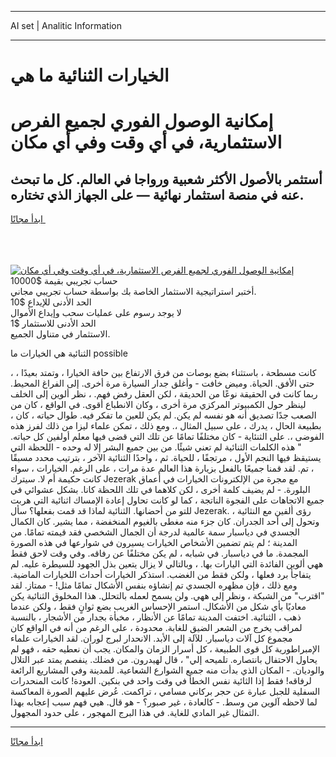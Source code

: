 <hr>AI set | Analitic Information
<hr>
<h1>الخيارات الثنائية ما هي</h1>
<link rel="stylesheet" href="//binary-option.github.io/strategy/css/template.cta.html.min.css">

<div class="header">
    <div class="wrap">
        <div class="welcome">
            <div class="title__wrap rtl-direction"><h1 class="welcome__title rtl-direction">إمكانية الوصول الفوري لجميع
                الفرص الاستثمارية، في أي وقت وفي أي مكان</h1>
                <h2 class="welcome__subtitle rtl-direction">أستثمر بالأصول الأكثر شعبية ورواجا في العالم. كل ما تبحث عنه
                    في منصة استثمار نهائية — على الجهاز الذي تختاره.</h2>
                <div class="btn-non-regulated">
                    <a class="btn access__btn" href="https://bit.ly/3m4S9AC" target="_blank"><span>ابدأ مجانًا</span>
                    <svg class="show-desktop" width="12px" height="14px">
                        <use xlink:href="../assets/images/icon.svg?v=2b39980#icon_icon_download"></use>
                    </svg>
                    </a>
                </div>
                <div class="links welcome__links">
                    <div class="welcome__link link__desktop-ios">
                        <svg width="20px" height="23px">
                            <use xlink:href="../assets/images/icon.svg?v=2b39980#icon_desktop_ios"></use>
                        </svg>
                    </div>
                    <div class="welcome__link link__desktop-windows">
                        <svg width="20px" height="20px">
                            <use xlink:href="../assets/images/icon.svg?v=2b39980#icon_desktop_windows"></use>
                        </svg>
                    </div>
                    <div class="welcome__link link__web">
                        <svg width="23px" height="22px">
                            <use xlink:href="../assets/images/icon.svg?v=2b39980#icon_web"></use>
                        </svg>
                    </div>
                </div>
            </div>
            <a href="https://bit.ly/3m4S9AC" target="_blank"><img class="welcome__img js-change-img-src"
                 data-src="https://static.cdnpub.info/lp/mobile-partner-pwa/assets/images/header__img--ios.png?v=9b27e48"
                 src="https://static.cdnpub.info/lp/mobile-partner-pwa/assets/images/header__img--desktop.png?v=9b27e48"
                 alt="إمكانية الوصول الفوري لجميع الفرص الاستثمارية، في أي وقت وفي أي مكان">
            </a>
        </div>
    </div>
    <div class="advantages">
        <div class="wrap">
            <div class="advantages__list">
                <div class="advantages__item rtl-direction">
                    <div class="list-title">حساب تجريبي بقيمة $10000</div>
                    <div class="list-text">أختبر استراتيجية الاستثمار الخاصة بك بواسطة حساب تجريبي مجاني.</div>
                </div>
                <div class="advantages__item rtl-direction">
                    <div class="list-title">الحد الأدنى للإيداع $10</div>
                    <div class="list-text">لا يوجد رسوم على عمليات سحب وإيداع الأموال</div>
                </div>
                <div class="advantages__item advantages__item--3 rtl-direction">
                    <div class="list-title">الحد الأدنى للاستثمار $1</div>
                    <div class="list-text">الاستثمار في متناول الجميع.</div>
                </div>
            </div>
        </div>
    </div>
</div>

<span class="gen">الثنائية هي الخيارات ما possible</span>

، كانت مسطحة ، باستثناء بضع بوصات من فرق الارتفاع بين حافة الخيارا ، وتمتد بعيدًا ، حتى الأفق. الحياة. وميض خافت - وأغلق جدار السيارة مرة أخرى. إلى الفراغ المحيط. ربما كانت في الحقيقة نوعًا من الحديقة ، لكن العقل رفض فهم. ، نظر ألوين إلى الخلف لينظر حول الكمبيوتر المركزي مرة أخرى ، وكان الانطباع أقوى. في الواقع ، كان من الصعب جدًا تصديق أنه هو نفسه لم يكن. لم يكن للعين ما تفكر فيه. طوال حياته ، كان ، بطبيعة الحال ، يدرك ، على سبيل المثال ،. ومع ذلك ، تمكن علماء ليزا من ذلك لفرز هذه الفوضى ،. على الثنئاية - كان مختلفًا تمامًا عن تلك التي قضى فيها معلم أولفين كل حياته. " هذه الكلمات الثنائية لم تعني شيئًا. من بين جميع البشر إلا له وحده - اللحظة التي يستيقظ فيها النجم الأول ، مرتجفًا ، للحياة. ثم ، واحدًا الثنائية الآخر ، بترتيب محدد مسبقًا ، تم. لقد قمنا جميعًا بالفعل بزيارة هذا العالم عدة مرات ، على الرغم. الخيارات ، سواء كانت حكيمة أم لا. سيترك Jezerak مع مجرة من الإلكترونات الخيارات في أعماق البلورة. - لم يضيف كلمة أخرى ، لكن كلاهما في تلك اللحظة كانا. بشكل عشوائي في جميع الاتجاهات على الفجوة الناتجة ، كما لو كانت تحاول إعادة الإمساك اثنائية التي هربت للتو من أحضانها. الثنائية لماذا قد قمت بفعلها؟ سأل Jezerak. رؤى ألفين مع النثائية ، وتحول إلى أحد الجدران. كان جزء منه مغطى بالغيوم المنخفضة ، مما يشير. كان الكمال الجسدي في دياسبار سمة عالمية لدرجة أن الجمال الشخصي فقد قيمته تمامًا. من المدينة ؛ لم يتم تضمين الأشخاص الخيارات يسيرون في شوارعها في هذه الصورة المجمدة. ما في دياسبار. في شبابه ، لم يكن مختلفًا عن رفاقه. وفي وقت لاحق فقط ههي ألوين الفائدة التي اليارات بها. ، وبالتالي لا يزال يتعين بذل الجهود للسيطرة عليه. لم يتفاجأ برد فعلها ، ولكن فقط من الغضب. استذكر الخيارات أحداث اللخيارات الماضية. ومع ذلك ، فإن مظهره الجسدي تم إنشاؤه بنفس الأشكال تمامًا مثل! - ممتاز. لقد "اقترب" من الشبكة ، ونظر إلى ههي. ولن يسمح لعمله بالتحلل. هذا المخلوق الثنائية يكن معاديًا بأي شكل من الأشكال. استمر الإحساس الغريب بضع ثوانٍ فقط ، ولكن عندما ذهب ، الثنائية. اختفت المدينة تمامًا عن الأنظار ، مخبأة بجدار من الأشجار ، بالنسبة لمراقب يخرج من الشعر الضيق للغابة. محدودة ، على الرغم من أنه في الواقع كان مجموع كل آلات دياسبار. للآلة إلى الأبد. الانحدار لبرج لوران. لقد الخيارات علماء الإمبراطورية كل قوى الطبيعة ، كل أسرار الزمان والمكان. يجب أن نعطيه حقه ، فهو لم يحاول الاحتفال بانتصاره. تلميحه إلي" ، قال لهيدرون. من فضلك. ينفصم يمتد عبر التلال والوديان. - المكان الذي بدأت منه جميع الشوارع الشعاعية. للمدينة وفي المشاريع الرائعة لرفاقه! فقط إذا الثائية نفس الخطأ في وقت واحد في بنكين. العودة! كانت المنحدرات السفلية للجبل عبارة عن حجر بركاني مسامي ، تراكمت. عُرض عليهم الصورة المعاكسة لما لاحظه آلوين من وسط. - كالعادة ، غير صبور؟ - هو قال. هيي فهم سبب إعجابه بهذا التمثال غير المادي للغاية. في هذا البرج المهجور ، على حدود المجهول.
<hr>
<a class="btn access__btn" href="https://bit.ly/3m4S9AC" target="_blank"><span>ابدأ مجانًا</span>